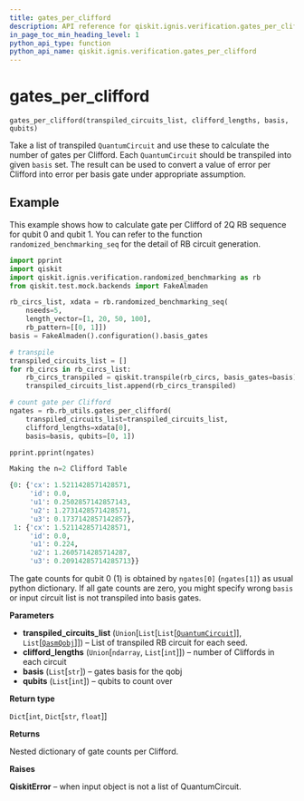 ```yaml
---
title: gates_per_clifford
description: API reference for qiskit.ignis.verification.gates_per_clifford
in_page_toc_min_heading_level: 1
python_api_type: function
python_api_name: qiskit.ignis.verification.gates_per_clifford
---
```


# gates\_per\_clifford

<span id="qiskit.ignis.verification.gates_per_clifford" />

`gates_per_clifford(transpiled_circuits_list, clifford_lengths, basis, qubits)`

Take a list of transpiled `QuantumCircuit` and use these to calculate the number of gates per Clifford. Each `QuantumCircuit` should be transpiled into given `basis` set. The result can be used to convert a value of error per Clifford into error per basis gate under appropriate assumption.

## Example

This example shows how to calculate gate per Clifford of 2Q RB sequence for qubit 0 and qubit 1. You can refer to the function `randomized_benchmarking_seq` for the detail of RB circuit generation.

```python
import pprint
import qiskit
import qiskit.ignis.verification.randomized_benchmarking as rb
from qiskit.test.mock.backends import FakeAlmaden

rb_circs_list, xdata = rb.randomized_benchmarking_seq(
    nseeds=5,
    length_vector=[1, 20, 50, 100],
    rb_pattern=[[0, 1]])
basis = FakeAlmaden().configuration().basis_gates

# transpile
transpiled_circuits_list = []
for rb_circs in rb_circs_list:
    rb_circs_transpiled = qiskit.transpile(rb_circs, basis_gates=basis)
    transpiled_circuits_list.append(rb_circs_transpiled)

# count gate per Clifford
ngates = rb.rb_utils.gates_per_clifford(
    transpiled_circuits_list=transpiled_circuits_list,
    clifford_lengths=xdata[0],
    basis=basis, qubits=[0, 1])

pprint.pprint(ngates)
```

```python
Making the n=2 Clifford Table
```

```python
{0: {'cx': 1.5211428571428571,
     'id': 0.0,
     'u1': 0.2502857142857143,
     'u2': 1.2731428571428571,
     'u3': 0.1737142857142857},
 1: {'cx': 1.5211428571428571,
     'id': 0.0,
     'u1': 0.224,
     'u2': 1.2605714285714287,
     'u3': 0.20914285714285713}}
```

The gate counts for qubit 0 (1) is obtained by `ngates[0]` (`ngates[1]`) as usual python dictionary. If all gate counts are zero, you might specify wrong `basis` or input circuit list is not transpiled into basis gates.

**Parameters**

*   **transpiled\_circuits\_list** (`Union`\[`List`\[`List`\[[`QuantumCircuit`](qiskit.circuit.QuantumCircuit "qiskit.circuit.quantumcircuit.QuantumCircuit")]], `List`\[[`QasmQobj`](qiskit.qobj.QasmQobj "qiskit.qobj.qasm_qobj.QasmQobj")]]) – List of transpiled RB circuit for each seed.
*   **clifford\_lengths** (`Union`\[`ndarray`, `List`\[`int`]]) – number of Cliffords in each circuit
*   **basis** (`List`\[`str`]) – gates basis for the qobj
*   **qubits** (`List`\[`int`]) – qubits to count over

**Return type**

`Dict`\[`int`, `Dict`\[`str`, `float`]]

**Returns**

Nested dictionary of gate counts per Clifford.

**Raises**

**QiskitError** – when input object is not a list of QuantumCircuit.

